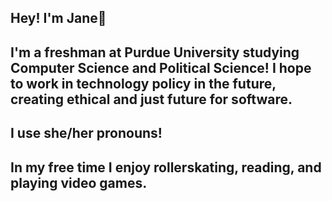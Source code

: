 ## Hey! I'm Jane👋

## I'm a freshman at Purdue University studying Computer Science and Political Science! I hope to work in technology policy in the future, creating ethical and just future for software. 
## I use she/her pronouns!
## In my free time I enjoy rollerskating, reading, and playing video games.
